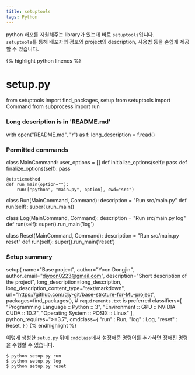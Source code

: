 ```yaml
---
title: setuptools
tags: Python
---
```


<!--more-->

python 배포를 지원해주는 library가 있는데 바로 `setuptools`입니다.  
`setuptools`를 통해 배포자의 정보와 project의 description, 사용법 등을 손쉽게 제공할 수 있습니다.  


{% highlight python linenos %}
# setup.py

from setuptools import find_packages, setup
from setuptools import Command
from subprocess import run


### Long description is in 'README.md'
with open("README.md", "r") as f:
    long_description = f.read()


### Permitted commands
class MainCommand:
    user_options = []
    def initialize_options(self): pass
    def finalize_options(self): pass

    @staticmethod
    def run_main(option=""):
        run(["python", "main.py", option], cwd="src")

class Run(MainCommand, Command):
    description = "Run src/main.py"
    def run(self):
        super().run_main()

class Log(MainCommand, Command):
    description = "Run src/main.py log"
    def run(self):
        super().run_main('log')


class Reset(MainCommand, Command):
    description = "Run src/main.py reset"
    def run(self):
        super().run_main('reset')


### Setup summary
setup(
    name="Base project",
    author="Yoon Dongjin",
    author_email="djyoon0223@gmail.com",
    description="Short description of the project",
    long_description=long_description,
    long_description_content_type="text/markdown",
    url="https://github.com/djy-git/base-strcture-for-ML-project",
    packages=find_packages(),  # `requirements.txt` is preferred
    classifiers=[
        "Programming Language :: Python :: 3",
        "Environment :: GPU :: NVIDIA CUDA :: 10.2",
        "Operating System :: POSIX :: Linux"
    ],
    python_requires=">=3.7",
    cmdclass={
        "run"   : Run,
        "log"   : Log,
        "reset" : Reset,
    }
)
{% endhighlight %}


이렇게 생성한 `setup.py` 뒤에 `cmdclass`에서 설정해준 명령어를 추가하면 정해진 명령을 수행할 수 있습니다.

```
$ python setup.py run
$ python setup.py log
$ python setup.py reset
```
